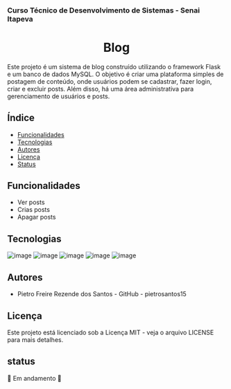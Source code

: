 ### Curso Técnico de Desenvolvimento de Sistemas - Senai Itapeva
<h1 align="center"> Blog </h1>
Este projeto é um sistema de blog construído utilizando o framework Flask e um banco de dados MySQL. O objetivo é criar uma plataforma simples de postagem de conteúdo, onde usuários podem se cadastrar, fazer login, criar e excluir posts. Além disso, há uma área administrativa para gerenciamento de usuários e posts.

## Índice
- [Funcionalidades](#Funcionalidades)
- [Tecnologias](#Tecnologias)
- [Autores](#Autores)
- [Licença](#Licença)
- [Status](#status)

## Funcionalidades
 - Ver posts
 - Crias posts
 - Apagar posts
## Tecnologias
![image](https://img.shields.io/badge/PythonAnywhere-1D9FD7?style=for-the-badge&logoSize=auto&logo=pythonanywhere&logoColor=white)
![image](https://img.shields.io/badge/Python-FFD43B?style=for-the-badge&logo=python&logoColor=blue)
![image](https://img.shields.io/badge/HTML5-E34F26?style=for-the-badge&logo=html5&logoColor=white)
![image](https://img.shields.io/badge/CSS3-1572B6?style=for-the-badge&logo=css3&logoColor=white)
![image](    https://img.shields.io/badge/MySQL-005C84?style=for-the-badge&logo=mysql&logoColor=white)
## Autores
- Pietro Freire Rezende dos Santos - GitHub - pietrosantos15

## Licença
Este projeto está licenciado sob a Licença MIT - veja o arquivo LICENSE para mais detalhes.

## status
:construction: Em andamento :construction:
